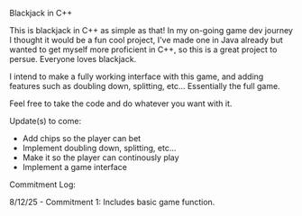 Blackjack in C++

This is blackjack in C++ as simple as that! In my on-going game dev journey I thought it would be a fun cool project, I've made one in Java already but wanted to get myself more proficient in C++, so this is a great project to persue. Everyone loves blackjack.

I intend to make a fully working interface with this game, and adding features such as doubling down, splitting, etc... Essentially the full game. 

Feel free to take the code and do whatever you want with it. 

Update(s) to come: 
- Add chips so the player can bet
- Implement doubling down, splitting, etc...
- Make it so the player can continously play
- Implement a game interface

Commitment Log: 

8/12/25 - Commitment 1: Includes basic game function. 